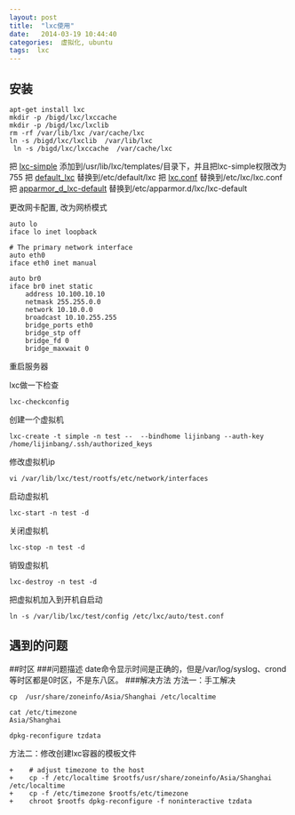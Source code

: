 ```yaml
---
layout: post
title:  "lxc使用"
date:   2014-03-19 10:44:40
categories:  虚拟化, ubuntu 
tags:  lxc
---
```


安装
---
```
apt-get install lxc
mkdir -p /bigd/lxc/lxccache
mkdir -p /bigd/lxc/lxclib
rm -rf /var/lib/lxc /var/cache/lxc
ln -s /bigd/lxc/lxclib  /var/lib/lxc
 ln -s /bigd/lxc/lxccache  /var/cache/lxc
```
把 [lxc-simple](files/lxc-simple) 添加到/usr/lib/lxc/templates/目录下，并且把lxc-simple权限改为755
把 [default_lxc](files/default_lxc)  替换到/etc/default/lxc
把 [lxc.conf](files/lxc.conf) 替换到/etc/lxc/lxc.conf
把 [apparmor_d_lxc-default](files/apparmor_d_lxc-default) 替换到/etc/apparmor.d/lxc/lxc-default

更改网卡配置, 改为网桥模式

```
auto lo
iface lo inet loopback

# The primary network interface
auto eth0
iface eth0 inet manual

auto br0
iface br0 inet static
    address 10.100.10.10
    netmask 255.255.0.0
    network 10.10.0.0
    broadcast 10.10.255.255
    bridge_ports eth0
    bridge_stp off
    bridge_fd 0
    bridge_maxwait 0
```
重启服务器

lxc做一下检查

```
lxc-checkconfig
```
创建一个虚拟机

```
lxc-create -t simple -n test --  --bindhome lijinbang --auth-key /home/lijinbang/.ssh/authorized_keys
```
修改虚拟机ip

```
vi /var/lib/lxc/test/rootfs/etc/network/interfaces 
```
启动虚拟机

```
lxc-start -n test -d
```
关闭虚拟机

```
lxc-stop -n test -d
```
销毁虚拟机

```
lxc-destroy -n test -d
```
把虚拟机加入到开机自启动

```
ln -s /var/lib/lxc/test/config /etc/lxc/auto/test.conf
```

遇到的问题
---
##时区
###问题描述
date命令显示时间是正确的，但是/var/log/syslog、crond等时区都是0时区，不是东八区。
###解决方法
方法一：手工解决

```
cp  /usr/share/zoneinfo/Asia/Shanghai /etc/localtime

cat /etc/timezone
Asia/Shanghai

dpkg-reconfigure tzdata
```
方法二：修改创建lxc容器的模板文件

```
+    # adjust timezone to the host
+    cp -f /etc/localtime $rootfs/usr/share/zoneinfo/Asia/Shanghai /etc/localtime
+    cp -f /etc/timezone $rootfs/etc/timezone
+    chroot $rootfs dpkg-reconfigure -f noninteractive tzdata
```